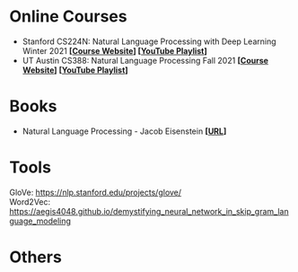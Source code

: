 # Online Courses

- Stanford CS224N: Natural Language Processing with Deep Learning Winter 2021 **[[Course Website](https://web.stanford.edu/class/archive/cs/cs224n/cs224n.1214/)] [[YouTube Playlist](https://www.youtube.com/playlist?list=PLoROMvodv4rOSH4v6133s9LFPRHjEmbmJ)]**
- UT Austin CS388: Natural Language Processing Fall 2021 **[[Course Website](https://www.cs.utexas.edu/~gdurrett/courses/online-course/materials.html)] [[YouTube Playlist](https://www.youtube.com/playlist?list=PLofp2YXfp7Tbk88uH4jejfXPd2OpWuSLq)]**

# Books

- Natural Language Processing - Jacob Eisenstein **[[URL](https://github.com/jacobeisenstein/gt-nlp-class/blob/master/notes/eisenstein-nlp-notes.pdf)]**  

# Tools

GloVe: https://nlp.stanford.edu/projects/glove/ <br/>Word2Vec: https://aegis4048.github.io/demystifying_neural_network_in_skip_gram_language_modeling <br/>

# Others